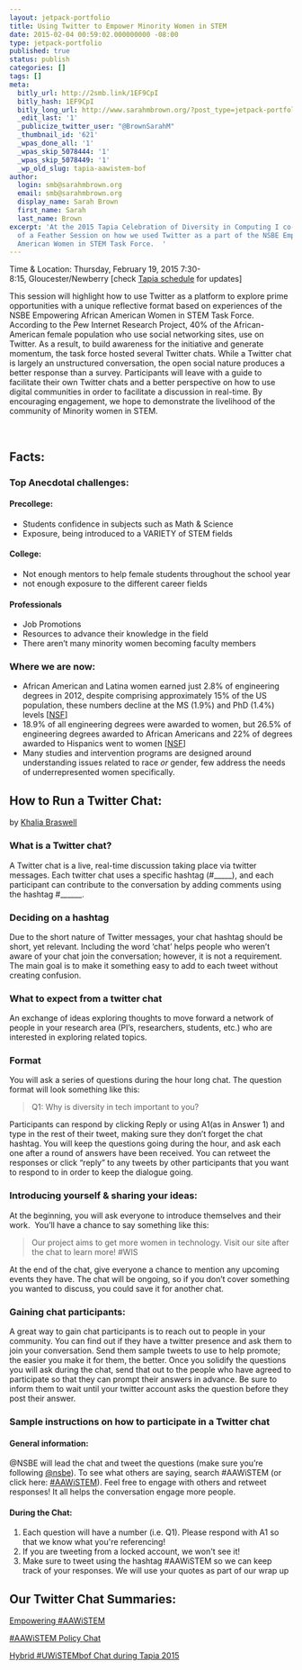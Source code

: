 ```yaml
---
layout: jetpack-portfolio
title: Using Twitter to Empower Minority Women in STEM
date: 2015-02-04 00:59:02.000000000 -08:00
type: jetpack-portfolio
published: true
status: publish
categories: []
tags: []
meta:
  bitly_url: http://2smb.link/1EF9CpI
  bitly_hash: 1EF9CpI
  bitly_long_url: http://www.sarahmbrown.org/?post_type=jetpack-portfolio&p=627
  _edit_last: '1'
  _publicize_twitter_user: "@BrownSarahM"
  _thumbnail_id: '621'
  _wpas_done_all: '1'
  _wpas_skip_5078444: '1'
  _wpas_skip_5078449: '1'
  _wp_old_slug: tapia-aawistem-bof
author:
  login: smb@sarahmbrown.org
  email: smb@sarahmbrown.org
  display_name: Sarah Brown
  first_name: Sarah
  last_name: Brown
excerpt: 'At the 2015 Tapia Celebration of Diversity in Computing I co-hosted a Birds
  of a Feather Session on how we used Twitter as a part of the NSBE Empowering African
  American Women in STEM Task Force.  '
---
```

<p>Time &amp; Location: Thursday, February 19, 2015 7:30-8:15, Gloucester/Newberry [check <a href="http://tapiaconference.org/schedule/thursday-february-19-2015/730pm-815pm/using-twitter-to-empower-minority-women-in-stem/">Tapia schedule</a> for updates]</p>
<p>This session will highlight how to use Twitter as a platform to explore prime opportunities with a unique reflective format based on experiences of the NSBE Empowering African American Women in STEM Task Force. According to the Pew Internet Research Project, 40% of the African-American female population who use social networking sites, use on Twitter. As a result, to build awareness for the initiative and generate momentum, the task force hosted several Twitter chats. While a Twitter chat is largely an unstructured conversation, the open social nature produces a better response than a survey. Participants will leave with a guide to facilitate their own Twitter chats and a better perspective on how to use digital communities in order to facilitate a discussion in real-time. By encouraging engagement, we hope to demonstrate the livelihood of the community of Minority women in STEM.</p>
<p>&nbsp;</p>
<h2>Facts:</h2>
<h3>Top Anecdotal challenges:</h3>
<h4>Precollege:</h4>
<ul>
<li>Students confidence in subjects such as Math &amp; Science</li>
<li>Exposure, being introduced to a VARIETY of STEM fields</li>
</ul>
<h4>College:</h4>
<ul>
<li>Not enough mentors to help female students throughout the school year</li>
<li>not enough exposure to the different career fields</li>
</ul>
<h4>Professionals</h4>
<ul>
<li>Job Promotions</li>
<li>Resources to advance their knowledge in the field</li>
<li>There aren’t many minority women becoming faculty members</li>
</ul>
<h3>Where we are now:</h3>
<ul>
<li>African American and Latina women earned just 2.8% of engineering degrees in 2012, despite comprising approximately 15% of the US population, these numbers decline at the MS (1.9%) and PhD (1.4%) levels [<a href="http://www.nsf.gov/statistics/wmpd/2013/pdf/nsf13304_digest.pdf">NSF</a>]</li>
<li>18.9% of all engineering degrees were awarded to women, but 26.5% of engineering degrees awarded to African Americans and 22% of degrees awarded to Hispanics went to women [<a href="http://www.nsf.gov/statistics/wmpd/2013/pdf/nsf13304_digest.pdf">NSF</a>]</li>
<li>Many studies and intervention programs are designed around understanding issues related to race <i>or</i> gender, few address the needs of underrepresented women specifically.</li>
</ul>
<h2>How to Run a Twitter Chat:</h2>
<p>by <a href="http://khaliabraswell.com/">Khalia Braswell</a></p>
<h3><b>What is a Twitter chat?</b></h3>
<p>A Twitter chat is a live, real-time discussion taking place via twitter messages. Each twitter chat uses a specific hashtag (#_____), and each participant can contribute to the conversation by adding comments using the hashtag #______.</p>
<h3><b>Deciding on a hashtag</b></h3>
<p>Due to the short nature of Twitter messages, your chat hashtag should be short, yet relevant. Including the word ‘chat’ helps people who weren’t aware of your chat join the conversation; however, it is not a requirement. The main goal is to make it something easy to add to each tweet without creating confusion.</p>
<h3><b>What to expect from a twitter chat</b></h3>
<p>An exchange of ideas exploring thoughts to move forward a network of people in your research area (PI’s, researchers, students, etc.) who are interested in exploring related topics.</p>
<h3><b>Format</b></h3>
<p>You will ask a series of questions during the hour long chat. The question format will look something like this:</p>
<blockquote><p>Q1: Why is diversity in tech important to you?</p></blockquote>
<p>Participants can respond by clicking Reply or using A1(as in Answer 1) and type in the rest of their tweet, making sure they don’t forget the chat hashtag. You will keep the questions going during the hour, and ask each one after a round of answers have been received. You can retweet the responses or click “reply” to any tweets by other participants that you want to respond to in order to keep the dialogue going.</p>
<h3><b>Introducing yourself &amp; sharing your ideas:</b></h3>
<p>At the beginning, you will ask everyone to introduce themselves and their work.  You’ll have a chance to say something like this:</p>
<blockquote><p>Our project aims to get more women in technology. Visit our site after the chat to learn more! #WIS</p></blockquote>
<p>At the end of the chat, give everyone a chance to mention any upcoming events they have. The chat will be ongoing, so if you don’t cover something you wanted to discuss, you could save it for another chat.</p>
<h3><b>Gaining chat participants:</b></h3>
<p>A great way to gain chat participants is to reach out to people in your community. You can find out if they have a twitter presence and ask them to join your conversation. Send them sample tweets to use to help promote; the easier you make it for them, the better. Once you solidify the questions you will ask during the chat, send that out to the people who have agreed to participate so that they can prompt their answers in advance. Be sure to inform them to wait until your twitter account asks the question before they post their answer.</p>
<h3><b>Sample instructions on how to participate in a Twitter chat</b></h3>
<h4><b>General information:</b></h4>
<p>@NSBE will lead the chat and tweet the questions (make sure you’re following <a href="https://twitter.com/nsbe">@nsbe</a>). To see what others are saying, search #AAWiSTEM (or click here: <a href="https://twitter.com/search?q=%23aawistem&amp;src=typd&amp;f=realtime">#AAWiSTEM</a>). Feel free to engage with others and retweet responses! It all helps the conversation engage more people.</p>
<h4><b>During the Chat:</b></h4>
<ol>
<li>Each question will have a number (i.e. Q1). Please respond with A1 so that we know what you're referencing!</li>
<li>If you are tweeting from a locked account, we won't see it!</li>
<li>Make sure to tweet using the hashtag #AAWiSTEM so we can keep track of your responses. We will use your quotes as part of our wrap up</li>
</ol>
<h2>Our Twitter Chat Summaries:</h2>
<p><a href="https://storify.com/NSBE/empowering-aawistem-twitter-chat">Empowering #AAWiSTEM</a></p>
<p><a href="https://storify.com/NSBE/empowering-aawistem-policy-chat">#AAWiSTEM Policy Chat</a></p>
<p><a href="https://storify.com/BrownSarahM/uwistembof" target="_blank">Hybrid #UWiSTEMbof Chat during Tapia 2015</a></p>
